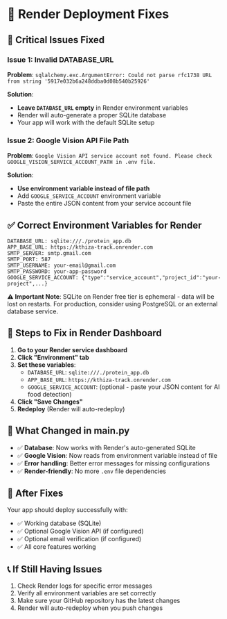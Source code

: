 # 🔧 Render Deployment Fixes

## 🚨 **Critical Issues Fixed**

### **Issue 1: Invalid DATABASE_URL**
**Problem**: `sqlalchemy.exc.ArgumentError: Could not parse rfc1738 URL from string '5917e032b6a248ddba0d08b540b25926'`

**Solution**: 
- **Leave `DATABASE_URL` empty** in Render environment variables
- Render will auto-generate a proper SQLite database
- Your app will work with the default SQLite setup

### **Issue 2: Google Vision API File Path**
**Problem**: `Google Vision API service account not found. Please check GOOGLE_VISION_SERVICE_ACCOUNT_PATH in .env file.`

**Solution**:
- **Use environment variable instead of file path**
- Add `GOOGLE_SERVICE_ACCOUNT` environment variable
- Paste the entire JSON content from your service account file

## ✅ **Correct Environment Variables for Render**

```
DATABASE_URL: sqlite:///./protein_app.db
APP_BASE_URL: https://kthiza-track.onrender.com
SMTP_SERVER: smtp.gmail.com
SMTP_PORT: 587
SMTP_USERNAME: your-email@gmail.com
SMTP_PASSWORD: your-app-password
GOOGLE_SERVICE_ACCOUNT: {"type":"service_account","project_id":"your-project",...}
```

**⚠️ Important Note**: SQLite on Render free tier is ephemeral - data will be lost on restarts. For production, consider using PostgreSQL or an external database service.

## 🔧 **Steps to Fix in Render Dashboard**

1. **Go to your Render service dashboard**
2. **Click "Environment" tab**
3. **Set these variables**:
   - `DATABASE_URL`: `sqlite:///./protein_app.db`
   - `APP_BASE_URL`: `https://kthiza-track.onrender.com`
   - `GOOGLE_SERVICE_ACCOUNT`: (optional - paste your JSON content for AI food detection)
4. **Click "Save Changes"**
5. **Redeploy** (Render will auto-redeploy)

## 🎯 **What Changed in main.py**

- ✅ **Database**: Now works with Render's auto-generated SQLite
- ✅ **Google Vision**: Now reads from environment variable instead of file
- ✅ **Error handling**: Better error messages for missing configurations
- ✅ **Render-friendly**: No more `.env` file dependencies

## 🚀 **After Fixes**

Your app should deploy successfully with:
- ✅ Working database (SQLite)
- ✅ Optional Google Vision API (if configured)
- ✅ Optional email verification (if configured)
- ✅ All core features working

## 📞 **If Still Having Issues**

1. Check Render logs for specific error messages
2. Verify all environment variables are set correctly
3. Make sure your GitHub repository has the latest changes
4. Render will auto-redeploy when you push changes
